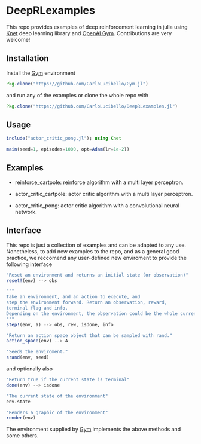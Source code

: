# DeepRLexamples
This repo provides examples of deep reinforcement learning in julia using [Knet](https://github.com/denizyuret/Knet.jl) deep learning library and [OpenAI Gym](https://gym.openai.com/). Contributions are very welcome!

## Installation
Install the [Gym](https://github.com/CarloLucibello/Gym.jl) environment
```julia
Pkg.clone("https://github.com/CarloLucibello/Gym.jl")
```
and run any of the examples or clone the whole repo with

```julia
Pkg.clone("https://github.com/CarloLucibello/DeepRLexamples.jl")
```

## Usage
```julia
include("actor_critic_pong.jl"); using Knet

main(seed=1, episodes=1000, opt=Adam(lr=1e-2))
```

## Examples
- reinforce_cartpole: reinforce algorithm with a multi layer perceptron.

- actor_critic_cartpole: actor critic algorithm with a multi layer perceptron.

- actor_critic_pong: actor critic algorithm with a convolutional neural network. 


## Interface
This repo is just a collection of examples and
can be adapted to any use. Nonetheless,
to add new examples to the repo, and as a general
good practice, we reccomend any user-defined new enviroment 
to provide the following interface

```julia
"Reset an environment and returns an initial state (or observation)"
reset!(env) --> obs

"""
Take an environment, and an action to execute, and
step the environment forward. Return an observation, reward,
terminal flag and info.  
Depending on the environment, the observation could be the whole current state.
"""
step!(env, a) --> obs, rew, isdone, info

"Return an action space object that can be sampled with rand."
action_space(env) --> A

"Seeds the enviroment."
srand(env, seed)
```
and  optionally also
```julia
"Return true if the current state is terminal"
done(env) --> isdone

"The current state of the environment"
env.state

"Renders a graphic of the environment"
render(env)
```

The environment supplied by [Gym](https://github.com/CarloLucibello/Gym.jl) implements the above methods and some others.

